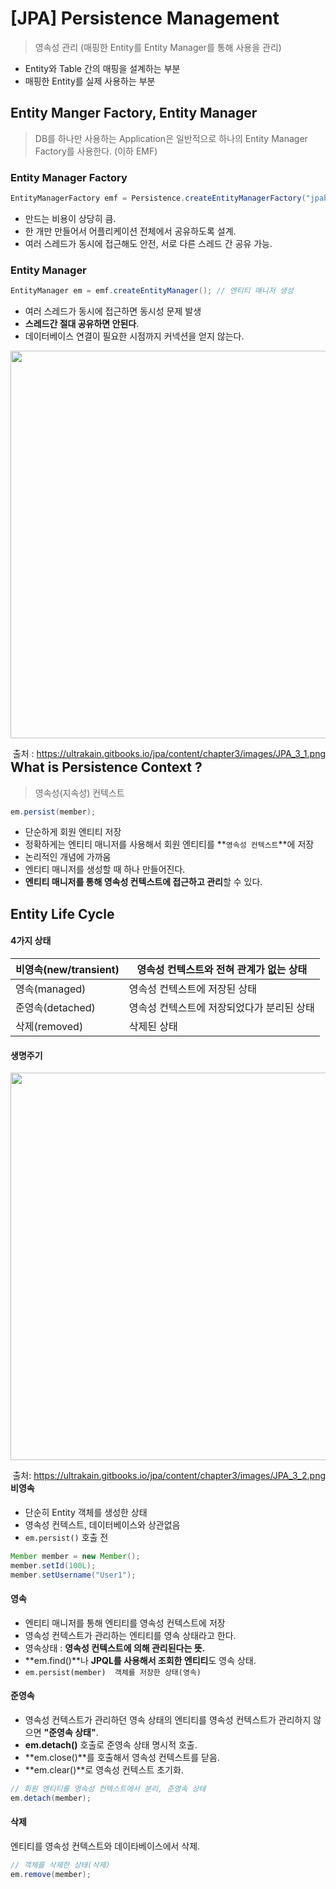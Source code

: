 # [JPA] Persistence Management

> 영속성 관리 (매핑한 Entity를 Entity Manager를 통해 사용을 관리)



* Entity와 Table 간의 매핑을 설계하는 부분
* 매핑한 Entity를 실제 사용하는 부분



## Entity Manger Factory, Entity Manager

> DB를 하나만 사용하는 Application은 일반적으로 하나의 Entity Manager Factory를 사용한다. (이하 EMF)



### Entity Manager Factory

```java
EntityManagerFactory emf = Persistence.createEntityManagerFactory("jpabook");
```

- 만드는 비용이 상당히 큼.
- 한 개만 만들어서 어플리케이션 전체에서 공유하도록 설계.
- 여러 스레드가 동시에 접근해도 안전, 서로 다른 스레드 간 공유 가능.



### Entity Manager

```java
EntityManager em = emf.createEntityManager(); // 엔티티 매니저 생성
```

* 여러 스레드가 동시에 접근하면 동시성 문제 발생
* **스레드간 절대 공유하면 안된다**.
* 데이터베이스 연결이 필요한 시점까지 커넥션을 얻지 않는다.

<img width="620px" src="https://ultrakain.gitbooks.io/jpa/content/chapter3/images/JPA_3_1.png" />

<span style="float: right">출처 : https://ultrakain.gitbooks.io/jpa/content/chapter3/images/JPA_3_1.png</span>





## What is Persistence Context ?

> 영속성(지속성) 컨텍스트

```java
em.persist(member);
```

- 단순하게 회원 엔티티 저장
- 정확하게는 엔티티 매니저를 사용해서 회원 엔티티를 **`영속성 컨텍스트`**에 저장
- 논리적인 개념에 가까움
- 엔티티 매니저를 생성할 때 하나 만들어진다.
- **엔티티 매니저를 통해 영속성 컨텍스트에 접근하고 관리**할 수 있다.



## Entity Life Cycle

#### 4가지 상태

| 비영속(new/transient) | 영속성 컨텍스트와 전혀 관계가 없는 상태    |
| --------------------- | ------------------------------------------ |
| 영속(managed)         | 영속성 컨텍스트에 저장된 상태              |
| 준영속(detached)      | 영속성 컨텍스트에 저장되었다가 분리된 상태 |
| 삭제(removed)         | 삭제된 상태                                |

#### 생명주기

<img width="620px" src="https://ultrakain.gitbooks.io/jpa/content/chapter3/images/JPA_3_2.png"/>

<span style="float:right">출처: https://ultrakain.gitbooks.io/jpa/content/chapter3/images/JPA_3_2.png</span>



#### 비영속 

* 단순히 Entity 객체를 생성한 상태
* 영속성 컨텍스트, 데이터베이스와 상관없음
* `em.persist()` 호출 전

```java
Member member = new Member();
member.setId(100L);
member.setUsername("User1");
```



#### 영속

* 엔티티 매니저를 통해 엔티티를 영속성 컨텍스트에 저장
* 영속성 컨텍스트가 관리하는 엔티티를 영속 상태라고 한다.
* 영속상태 : **영속성 컨텍스트에 의해 관리된다는 뜻.**
* **em.find()**나 **JPQL를 사용해서 조회한 엔티티**도 영속 상태.
* `em.persist(member)  객체를 저장한 상태(영속)`



#### 준영속

- 영속성 컨텍스트가 관리하던 영속 상태의 엔티티를 영속성 컨텍스트가 관리하지 않으면 **"준영속 상태"**.
- **em.detach()** 호출로 준영속 상태 명시적 호출.
- **em.close()**를 호출해서 영속성 컨텍스트를 닫음.
- **em.clear()**로 영속성 컨텍스트 초기화.

```java
// 회원 엔티티를 영속성 컨텍스트에서 분리, 준영속 상태
em.detach(member);
```



#### 삭제

엔티티를 영속성 컨텍스트와 데이타베이스에서 삭제.

```java
// 객체를 삭제한 상태(삭제)
em.remove(member);
```